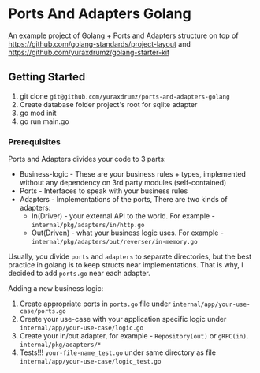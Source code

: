# Ports And Adapters Golang

An example project of Golang + Ports and Adapters structure on top of https://github.com/golang-standards/project-layout and https://github.com/yuraxdrumz/golang-starter-kit

## Getting Started
  1. git clone `git@github.com/yuraxdrumz/ports-and-adapters-golang`
  2. Create database folder project's root for sqlite adapter
  2. go mod init
  3. go run main.go
  
### Prerequisites

Ports and Adapters divides your code to 3 parts:
  - Business-logic - These are your business rules + types, implemented without any dependency on 3rd party modules (self-contained)
  - Ports - Interfaces to speak with your business rules
  - Adapters - Implementations of the ports, There are two kinds of adapters:
    - In(Driver) - your external API to the world. For example - `internal/pkg/adapters/in/http.go`
    - Out(Driven) - what your business logic uses. For example - `internal/pkg/adapters/out/reverser/in-memory.go`

Usually, you divide `ports` and `adapters` to separate directories, but the best practice in golang is to keep structs near implementations. That is why, I decided to add `ports.go` near each adapter.

Adding a new business logic:
  1. Create appropriate ports in `ports.go` file under `internal/app/your-use-case/ports.go`
  2. Create your use-case with your application specific logic under `internal/app/your-use-case/logic.go`
  3. Create your in/out adapter, for example - `Repository(out)` or `gRPC(in)`. `internal/pkg/adapters/*`
  4. Tests!!! `your-file-name_test.go` under same directory as file `internal/app/your-use-case/logic_test.go`